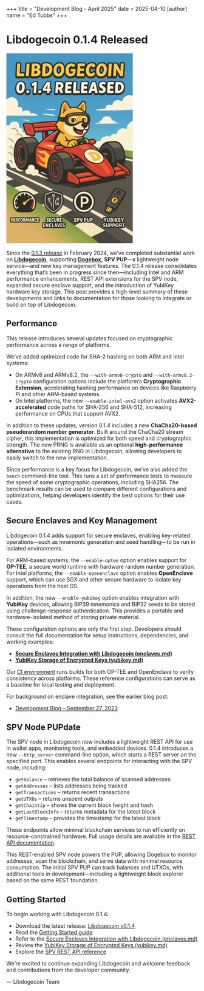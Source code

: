 +++
title = "Development Blog - April 2025"
date = 2025-04-10
[author]
  name = "Ed Tubbs"
+++

# Libdogecoin 0.1.4 Released

<img style="height: 500px;" src="/libdoge_0_1_4.png"/>

Since the [0.1.3 release](https://foundation.dogecoin.com/blog/2024-02-09-devblog/) in February 2024, we’ve completed substantial work on [**Libdogecoin**](https://lib.dogecoin.org), supporting [**Dogebox**](https://dogebox.dogecoin.org/), **SPV PUP**—a lightweight node service—and new key management features. The 0.1.4 release consolidates everything that’s been in progress since then—including Intel and ARM performance enhancements, REST API extensions for the SPV node, expanded secure enclave support, and the introduction of YubiKey hardware key storage. This post provides a high-level summary of these developments and links to documentation for those looking to integrate or build on top of Libdogecoin.

## Performance

This release introduces several updates focused on cryptographic performance across a range of platforms.

We’ve added optimized code for SHA-2 hashing on both ARM and Intel systems:

- On ARMv8 and ARMv8.2, the `--with-armv8-crypto` and `--with-armv8.2-crypto` configuration options include the platform’s **Cryptographic Extension**, accelerating hashing performance on devices like Raspberry Pi and other ARM-based systems.
- On Intel platforms, the new `--enable-intel-avx2` option activates **AVX2-accelerated** code paths for SHA-256 and SHA-512, increasing performance on CPUs that support AVX2.

In addition to these updates, version 0.1.4 includes a new **ChaCha20-based pseudorandom number generator**. Built around the ChaCha20 stream cipher, this implementation is optimized for both speed and cryptographic strength. The new PRNG is available as an optional **high-performance alternative** to the existing RNG in Libdogecoin, allowing developers to easily switch to the new implementation.

Since performance is a key focus for Libdogecoin, we’ve also added the `bench` command-line tool. This runs a set of performance tests to measure the speed of some cryptographic operations, including SHA256. The benchmark results can be used to compare different configurations and optimizations, helping developers identify the best options for their use cases.

## Secure Enclaves and Key Management

Libdogecoin 0.1.4 adds support for secure enclaves, enabling key-related operations—such as mnemonic generation and seed handling—to be run in isolated environments.

For ARM-based systems, the `--enable-optee` option enables support for **OP-TEE**, a secure world runtime with hardware random number generation. For Intel platforms, the `--enable-openenclave` option enables **OpenEnclave** support, which can use SGX and other secure hardware to isolate key operations from the host OS.

In addition, the new `--enable-yubikey` option enables integration with **YubiKey** devices, allowing BIP39 mnemonics and BIP32 seeds to be stored using challenge-response authentication. This provides a portable and hardware-isolated method of storing private material.

These configuration options are only the first step. Developers should consult the full documentation for setup instructions, dependencies, and working examples:

- **[Secure Enclaves Integration with Libdogecoin (enclaves.md)](https://github.com/dogecoinfoundation/libdogecoin/tree/v0.1.4/doc/enclaves.md)**
- **[YubiKey Storage of Encrypted Keys (yubikey.md)](https://github.com/dogecoinfoundation/libdogecoin/tree/v0.1.4/doc/yubikey.md)**

Our [CI environment](https://github.com/dogecoinfoundation/libdogecoin/actions) runs builds for both OP-TEE and OpenEnclave to verify consistency across platforms. These reference configurations can serve as a baseline for local testing and deployment.

For background on enclave integration, see the earlier blog post:
- [Development Blog – September 27, 2023](https://foundation.dogecoin.com/blog/2023-09-27-devblog/)

## SPV Node PUPdate

The SPV node in Libdogecoin now includes a lightweight REST API for use in wallet apps, monitoring tools, and embedded devices. 0.1.4 introduces a new `--http_server` command-line option, which starts a REST server on the specified port. This enables several endpoints for interacting with the SPV node, including:

- `getBalance` – retrieves the total balance of scanned addresses
- `getAddresses` – lists addresses being tracked
- `getTransactions` – returns recent transactions
- `getUTXOs` – returns unspent outputs
- `getChaintip` – shows the current block height and hash
- `getLastBlockInfo` – returns metadata for the latest block
- `getTimestamp` – provides the timestamp for the latest block

These endpoints allow minimal blockchain services to run efficiently on resource-constrained hardware. Full usage details are available in the [REST API documentation](https://github.com/dogecoinfoundation/libdogecoin/tree/v0.1.4/doc/rest.md).

This REST-enabled SPV node powers the PUP, allowing Dogebox to monitor addresses, scan the blockchain, and serve data with minimal resource consumption. The initial SPV PUP can track balances and UTXOs, with additional tools in development—including a lightweight block explorer based on the same REST foundation.

## Getting Started

To begin working with Libdogecoin 0.1.4:

- Download the latest release: [Libdogecoin v0.1.4](https://github.com/dogecoinfoundation/libdogecoin/releases/tag/v0.1.4)
- Read the [Getting Started guide](https://github.com/dogecoinfoundation/libdogecoin/tree/v0.1.4/doc/getting_started.md)
- Refer to the [Secure Enclaves Integration with Libdogecoin (enclaves.md)](https://github.com/dogecoinfoundation/libdogecoin/tree/v0.1.4/doc/enclaves.md)
- Review the [YubiKey Storage of Encrypted Keys (yubikey.md)](https://github.com/dogecoinfoundation/libdogecoin/tree/v0.1.4/doc/yubikey.md)
- Explore the [SPV REST API reference](https://github.com/dogecoinfoundation/libdogecoin/tree/v0.1.4/doc/rest.md)

We’re excited to continue expanding Libdogecoin and welcome feedback and contributions from the developer community.

— Libdogecoin Team
